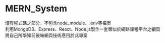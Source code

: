 # MERN_System 
僅有程式碼之部分，不包含node_module、.env等檔案  
利用MongoDB、Express、React、Node.js製作一套類似於網路課程平台之網頁  
將自己所學知前後端網頁技術應用於此專案
